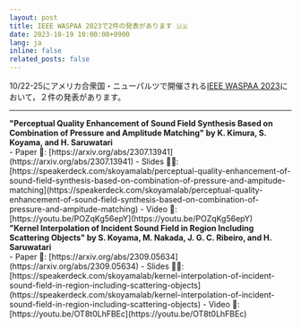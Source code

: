 ```yaml
---
layout: post
title: IEEE WASPAA 2023で2件の発表があります 🇺🇸
date: 2023-10-19 10:00:00+0900
lang: ja
inline: false
related_posts: false
---
```


10/22-25にアメリカ合衆国・ニューパルツで開催される[IEEE WASPAA 2023](https://waspaa.com/)において，２件の発表があります。 

***

<div style="font-weight:bolder">"Perceptual Quality Enhancement of Sound Field Synthesis Based on Combination of Pressure and Amplitude Matching" by K. Kimura, S. Koyama, and H. Saruwatari</div>
- Paper 📝: [https://arxiv.org/abs/2307.13941](https://arxiv.org/abs/2307.13941)
- Slides 👨‍💻: [https://speakerdeck.com/skoyamalab/perceptual-quality-enhancement-of-sound-field-synthesis-based-on-combination-of-pressure-and-ampitude-matching](https://speakerdeck.com/skoyamalab/perceptual-quality-enhancement-of-sound-field-synthesis-based-on-combination-of-pressure-and-ampitude-matching)
- Video 🎥: [https://youtu.be/POZqKg56epY](https://youtu.be/POZqKg56epY)
  
<br />
  
<div style="font-weight:bolder">"Kernel Interpolation of Incident Sound Field in Region Including Scattering Objects" by S. Koyama, M. Nakada, J. G. C. Ribeiro, and H. Saruwatari</div>
- Paper 📝: [https://arxiv.org/abs/2309.05634](https://arxiv.org/abs/2309.05634)
- Slides 👨‍💻: [https://speakerdeck.com/skoyamalab/kernel-interpolation-of-incident-sound-field-in-region-including-scattering-objects](https://speakerdeck.com/skoyamalab/kernel-interpolation-of-incident-sound-field-in-region-including-scattering-objects)
- Video 🎥: [https://youtu.be/OT8t0LhFBEc](https://youtu.be/OT8t0LhFBEc)
